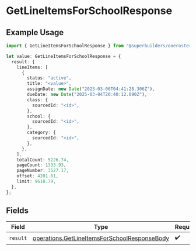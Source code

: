 # GetLineItemsForSchoolResponse

## Example Usage

```typescript
import { GetLineItemsForSchoolResponse } from "@superbuilders/oneroster/models/operations";

let value: GetLineItemsForSchoolResponse = {
  result: {
    lineItems: [
      {
        status: "active",
        title: "<value>",
        assignDate: new Date("2023-03-06T04:41:28.306Z"),
        dueDate: new Date("2025-03-04T20:40:12.090Z"),
        class: {
          sourcedId: "<id>",
        },
        school: {
          sourcedId: "<id>",
        },
        category: {
          sourcedId: "<id>",
        },
      },
    ],
    totalCount: 5226.74,
    pageCount: 1333.93,
    pageNumber: 3527.17,
    offset: 4201.61,
    limit: 9618.79,
  },
};
```

## Fields

| Field                                                                                                        | Type                                                                                                         | Required                                                                                                     | Description                                                                                                  |
| ------------------------------------------------------------------------------------------------------------ | ------------------------------------------------------------------------------------------------------------ | ------------------------------------------------------------------------------------------------------------ | ------------------------------------------------------------------------------------------------------------ |
| `result`                                                                                                     | [operations.GetLineItemsForSchoolResponseBody](../../models/operations/getlineitemsforschoolresponsebody.md) | :heavy_check_mark:                                                                                           | N/A                                                                                                          |